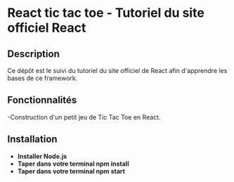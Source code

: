 # React tic tac toe - Tutoriel du site officiel React 



## Description

Ce dépôt est le suivi du tutoriel du site officiel de React afin d'apprendre les bases de ce framework.

## Fonctionnalités

-Construction d'un petit jeu de Tic Tac Toe en React.

## Installation
- **Installer Node.js**
- **Taper dans votre terminal npm install**
- **Taper dans votre terminal npm start**
